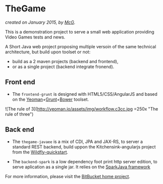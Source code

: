 # TheGame

_created on January 2015, by [McG](mailto:contact@web-context.com "Send a mail to McG.")._

This is a demonstration project to serve a small web application providing Video Games tests and news.

A Short Java web project proposing multiple versoin of the same technical architecture, but build upon toolset or not:

* build as a 2 maven projects (backend and frontend), 
* or as a single project (backend integrate fronend).

## Front end

* The `frontend-grunt` is designed with HTML5/CSS/AngularJS and based on the [Yeoman](http://yeoman.io)+[Grunt](http://gruntjs.com)+[Bower](http://bower.io) toolset.

![The rule of 3](http://yeoman.io/assets/img/workflow.c3cc.jpg =250x "The rule of three")

## Back end

* The `thegame-javaee` is a mix of CDI, JPA and JAX-RS, to server a standard REST backend, build uppon the Kitchensink-angularjs project from the [Wildfly-quickstart](https://github.com/wildfly/quickstart/tree/master/kitchensink-angularjs).

* The `backend-spark` is a low dependency foot print http server edition, to serve aplication as a single jar. It relies on the [SparkJava framework](http://sparkjava.com)



For more information, please visit the [BitBucket home project](http://bitbucket.org/WebContext/thegame).
